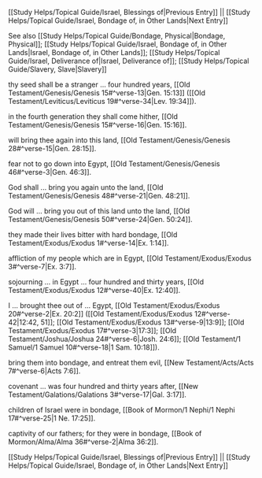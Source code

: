 [[Study Helps/Topical Guide/Israel, Blessings of|Previous Entry]]  ||  [[Study Helps/Topical Guide/Israel, Bondage of, in Other Lands|Next Entry]]

 See also [[Study Helps/Topical Guide/Bondage, Physical|Bondage, Physical]]; [[Study Helps/Topical Guide/Israel, Bondage of, in Other Lands|Israel, Bondage of, in Other Lands]]; [[Study Helps/Topical Guide/Israel, Deliverance of|Israel, Deliverance of]]; [[Study Helps/Topical Guide/Slavery, Slave|Slavery]]

 thy seed shall be a stranger ... four hundred years, [[Old Testament/Genesis/Genesis 15#^verse-13|Gen. 15:13]] ([[Old Testament/Leviticus/Leviticus 19#^verse-34|Lev. 19:34]]).

 in the fourth generation they shall come hither, [[Old Testament/Genesis/Genesis 15#^verse-16|Gen. 15:16]].

 will bring thee again into this land, [[Old Testament/Genesis/Genesis 28#^verse-15|Gen. 28:15]].

 fear not to go down into Egypt, [[Old Testament/Genesis/Genesis 46#^verse-3|Gen. 46:3]].

 God shall ... bring you again unto the land, [[Old Testament/Genesis/Genesis 48#^verse-21|Gen. 48:21]].

 God will ... bring you out of this land unto the land, [[Old Testament/Genesis/Genesis 50#^verse-24|Gen. 50:24]].

 they made their lives bitter with hard bondage, [[Old Testament/Exodus/Exodus 1#^verse-14|Ex. 1:14]].

 affliction of my people which are in Egypt, [[Old Testament/Exodus/Exodus 3#^verse-7|Ex. 3:7]].

 sojourning ... in Egypt ... four hundred and thirty years, [[Old Testament/Exodus/Exodus 12#^verse-40|Ex. 12:40]].

 I ... brought thee out of ... Egypt, [[Old Testament/Exodus/Exodus 20#^verse-2|Ex. 20:2]] ([[Old Testament/Exodus/Exodus 12#^verse-42|12:42, 51]]; [[Old Testament/Exodus/Exodus 13#^verse-9|13:9]]; [[Old Testament/Exodus/Exodus 17#^verse-3|17:3]]; [[Old Testament/Joshua/Joshua 24#^verse-6|Josh. 24:6]]; [[Old Testament/1 Samuel/1 Samuel 10#^verse-18|1 Sam. 10:18]]).

 bring them into bondage, and entreat them evil, [[New Testament/Acts/Acts 7#^verse-6|Acts 7:6]].

 covenant ... was four hundred and thirty years after, [[New Testament/Galations/Galations 3#^verse-17|Gal. 3:17]].

 children of Israel were in bondage, [[Book of Mormon/1 Nephi/1 Nephi 17#^verse-25|1 Ne. 17:25]].

 captivity of our fathers; for they were in bondage, [[Book of Mormon/Alma/Alma 36#^verse-2|Alma 36:2]].

[[Study Helps/Topical Guide/Israel, Blessings of|Previous Entry]]  ||  [[Study Helps/Topical Guide/Israel, Bondage of, in Other Lands|Next Entry]]